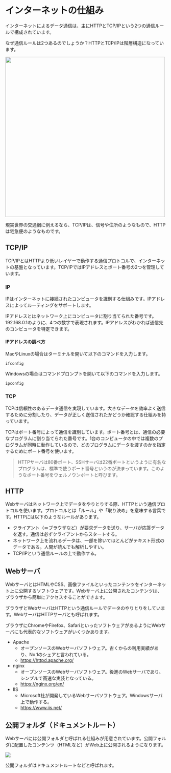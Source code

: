 # インターネットの仕組み

インターネットによるデータ通信は、主にHTTPとTCP/IPという2つの通信ルールで構成されています。

なぜ通信ルールは2つあるのでしょうか？HTTPとTCP/IPは階層構造になっています。

<img src="https://s3-ap-northeast-1.amazonaws.com/itcaret/itc/img/webpg/day3/tcpip.png" width="500px">

現実世界の交通網に例えるなら、TCP/IPは、信号や住所のようなもので、HTTPは宅急便のようなものです。

## TCP/IP

TCP/IPとはHTTPより低いレイヤーで動作する通信プロトコルで、インターネットの基盤となっています。TCP/IPではIPアドレスとポート番号の2つを管理しています。

### IP

IPはインターネットに接続されたコンピュータを識別する仕組みです。IPアドレスによってルーティングをサポートします。

IPアドレスとはネットワーク上にコンピュータに割り当てられた番号です。192.168.0.1のように、4つの数字で表現されます。IPアドレスがわかれば通信先のコンピュータを特定できます。

#### IPアドレスの調べ方

MacやLinuxの場合はターミナルを開いて以下のコマンドを入力します。

```
ifconfig
```

Windowsの場合はコマンドプロンプトを開いて以下のコマンドを入力します。

```
ipconfig
```

### TCP

TCPは信頼性のあるデータ通信を実現しています。大きなデータを効率よく送信するために分割したり、データが正しく送信されたかどうか確認する仕組みを持っています。

TCPはポート番号によって通信を識別しています。ポート番号とは、通信の必要なプログラムに割り当てられた番号です。1台のコンピュータの中では複数のプログラムが同時に動作しているので、どのプログラムにデータを渡すのかを指定するためにポート番号を使います。

> HTTPサーバは80番ポート、SSHサーバは22番ポートというように有名なプログラムは、標準で使うポート番号というのが決まっています。このようなポート番号をウェルノウンポートと呼びます。


## HTTP

Webサーバはネットワーク上でデータをやりとりする際、HTTPという通信プロトコルを使います。プロトコルとは「ルール」や「取り決め」を意味する言葉です。HTTPには以下のようなルールがあります。

+ クライアント（＝ブラウザなど）が要求データを送り、サーバが応答データを返す。通信は必ずクライアントからスタートする。
+ ネットワーク上を流れるデータは、一部を除いてほとんどがテキスト形式のデータである。人間が読んでも解析しやすい。
+ TCP/IPという通信ルールの上で動作する。


## Webサーバ

WebサーバとはHTMLやCSS、画像ファイルといったコンテンツをインターネット上に公開するソフトウェアです。Webサーバ上に公開されたコンテンツは、ブラウザから簡単にアクセスすることができます。

ブラウザとWebサーバはHTTPという通信ルールでデータのやりとりをしています。WebサーバはHTTPサーバとも呼ばれます。

ブラウザにChromeやFirefox、SafariといったソフトウェアがあるようにWebサーバにも代表的なソフトウェアがいくつかあります。

+ Apache
  + オープンソースのWebサーバソフトウェア。古くからの利用実績があり、No.1のシェアと言われている。
  + https://httpd.apache.org/
+ nginx
  + オープンソースのWebサーバソフトウェア。後進のWebサーバであり、シンプルで高速な実装となっている。
  + https://nginx.org/en/
+ IIS
  + Microsoft社が開発しているWebサーバソフトウェア。Windowsサーバ上で動作する。
  + https://www.iis.net/


## 公開フォルダ（ドキュメントルート）

Webサーバには公開フォルダと呼ばれる仕組みが用意されています。公開フォルダに配置したコンテンツ（HTMLなど）がWeb上に公開されるようになります。

![](https://s3-ap-northeast-1.amazonaws.com/itcaret/itc/img/webpg/day3/http.png)

公開フォルダはドキュメントルートなどと呼ばれます。
